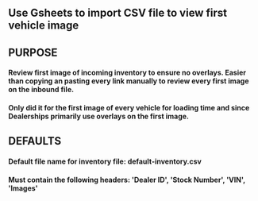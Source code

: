 ## Use Gsheets to import CSV file to view first vehicle image

## **PURPOSE**
#### Review first image of incoming inventory to ensure no overlays. Easier than copying an pasting every link manually to review every first image on the inbound file.
#### Only did it for the first image of every vehicle for loading time and since Dealerships primarily use overlays on the first image.

## **DEFAULTS**
#### Default file name for inventory file: default-inventory.csv
#### Must contain the following headers: 'Dealer ID', 'Stock Number', 'VIN', 'Images'
